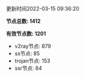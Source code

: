 更新时间2022-03-15 09:36:20

**节点总数: 1412**

**有效节点数: 1201**

- v2ray节点: 879
- ss节点: 85
- trojan节点: 153
- ssr节点: 84
